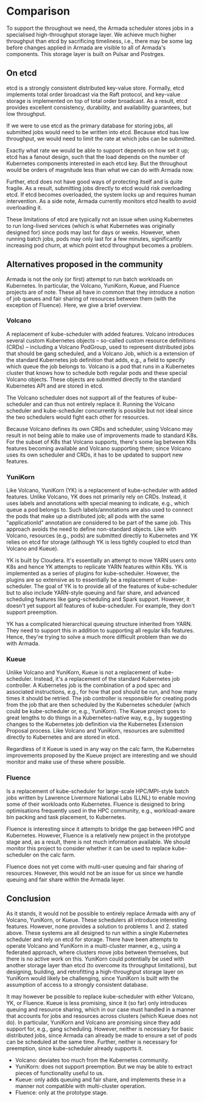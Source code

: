 # Comparison

To support the throughout we need, the Armada scheduler stores jobs in a specialised high-throughput storage layer. We achieve much higher throughput than etcd by sacrificing timeliness, i.e., there may be some lag before changes applied in Armada are visible to all of Armada's components. This storage layer is built on Pulsar and Postrges.

## On etcd

etcd is a strongly consistent distributed key-value store. Formally, etcd implements total order broadcast via the Raft protocol, and key-value storage is implemented on top of total order broadcast. As a result, etcd provides excellent consistency, durability, and availability guarantees, but low throughput.

If we were to use etcd as the primary database for storing jobs, all submitted jobs would need to be written into etcd. Because etcd has low throughput, we would need to limit the rate at which jobs can be submitted.

Exactly what rate we would be able to support depends on how set it up; etcd has a fanout design, such that the load depends on the number of Kubernetes components interested in each etcd key. But the throughout would be orders of magnitude less than what we can do with Armada now.

Further, etcd does not have good ways of protecting itself and is quite fragile. As a result, submitting jobs directly to etcd would risk overloading etcd. If etcd becomes overloaded, the system locks up and requires human intervention. As a side note, Armada currently monitors etcd health to avoid overloading it.

These limitations of etcd are typically not an issue when using Kubernetes to run long-lived services (which is what Kubernetes was originally designed for) since pods may last for days or weeks. However, when running batch jobs, pods may only last for a few minutes, significantly increasing pod churn, at which point etcd throughput becomes a problem.

## Alternatives proposed in the community

Armada is not the only (or first) attempt to run batch workloads on Kubernetes. In particular, the Volcano, YuniKorn, Kueue, and Fluence projects are of note. These all have in common that they introduce a notion of job queues and fair sharing of resources between them (with the exception of Fluence). Here, we give a brief overview.

### Volcano

A replacement of kube-scheduler with added features. Volcano introduces several custom Kubernetes objects – so-called custom resource definitions (CRDs) – including a Volcano PodGroup, used to represent distributed jobs that should be gang scheduled, and a Volcano Job, which is a extension of the standard Kubernetes job definition that adds, e.g., a field to specify which queue the job belongs to. Volcano is a pod that runs in a Kubernetes cluster that knows how to schedule both regular pods and these special Volcano objects. These objects are submitted directly to the standard Kubernetes API and are stored in etcd.

The Volcano scheduler does not support all of the features of kube-scheduler and can thus not entirely replace it. Running the Volcano scheduler and kube-scheduler concurrently is possible but not ideal since the two schedulers would fight each other for resources.

Because Volcano defines its own CRDs and scheduler, using Volcano may result in not being able to make use of improvements made to standard K8s. For the subset of K8s that Volcano supports, there's some lag between K8s features becoming available and Volcano supporting them; since Volcano uses its own scheduler and CRDs, it has to be updated to support new features.

### YuniKorn

Like Volcano, YuniKorn (YK) is a replacement of kube-scheduler with added features. Unlike Volcano, YK does not primarily rely on CRDs. Instead, it uses labels and annotations with special meaning to indicate, e.g., which queue a pod belongs to. Such labels/annotations are also used to connect the pods that make up a distributed job; all pods with the same "applicationId" annotation are considered to be part of the same job. This approach avoids the need to define non-standard objects. Like with Volcano, resources (e.g., pods) are submitted directly to Kubernetes and YK relies on etcd for storage (although YK is less tightly coupled to etcd than Volcano and Kueue).

YK is built by Cloudera. It's essentially an attempt to move YARN users onto K8s and hence YK attempts to replicate YARN features within K8s. YK is implemented as a series of plugins for kube-scheduler. However, the plugins are so extensive as to essentially be a replacement of kube-scheduler. The goal of YK is to provide all of the features of kube-scheduler but to also include YARN-style queuing and fair share, and advanced scheduling features like gang-scheduling and Spark support. However, it doesn't yet support all features of kube-scheduler. For example, they don't support preemption.

YK has a complicated hierarchical queuing structure inherited from YARN. They need to support this in addition to supporting all regular k8s features. Hence, they're trying to solve a much more difficult problem than we do with Armada.

### Kueue

Unlike Volcano and YuniKorn, Kueue is not a replacement of kube-scheduler. Instead, it's a replacement of the standard Kubernetes job controller. A Kubernetes job is the combination of a pod spec and associated instructions, e.g., for how that pod should be run, and how many times it should be retried. The job controller is responsible for creating pods from the job that are then scheduled by the Kubernetes scheduler (which could be kube-scheduler or, e.g., YuniKorn). The Kueue project goes to great lengths to do things in a Kubernetes-native way, e.g., by suggesting changes to the Kubernetes job definition via the Kubernetes Extension Proposal process. Like Volcano and YuniKorn, resources are submitted directly to Kubernetes and are stored in etcd.

Regardless of it Kueue is used in any way on the calc farm, the Kubernetes improvements proposed by the Kueue project are interesting and we should monitor and make use of these where possible.

### Fluence

Is a replacement of kube-scheduler for large-scale HPC/MPI-style batch jobs written by Lawrence Livermore National Labs (LLNL) to enable moving some of their workloads onto Kubernetes. Fluence is designed to bring optimisations frequently used in the HPC community, e.g., workload-aware bin packing and task placement, to Kubernetes.

Fluence is interesting since it attempts to bridge the gap between HPC and Kubernetes. However, Fluence is a relatively new project in the prototype stage and, as a result, there is not much information available. We should monitor this project to consider whether it can be used to replace kube-scheduler on the calc farm.

Fluence does not yet come with multi-user queuing and fair sharing of resources. However, this would not be an issue for us since we handle queuing and fair share within the Armada layer.

## Conclusion

As it stands, it would not be possible to entirely replace Armada with any of Volcano, YuniKorn, or Kueue. These schedulers all introduce interesting features. However, none provides a solution to problems 1. and 2. stated above. These systems are all designed to run within a single Kubernetes scheduler and rely on etcd for storage. There have been attempts to operate Volcano and YuniKorn in a multi-cluster manner, e.g., using a federated approach, where clusters move jobs between themselves, but there is no active work on this. YuniKorn could potentially be used with another storage layer than etcd (to overcome its throughput limitations), but designing, building, and retrofitting a high-throughput storage layer on YuniKorn would likely be challenging, since YuniKorn is built with the assumption of access to a strongly consistent database.

It may however be possible to replace kube-scheduler with either Volcano, YK, or Fluence. Kueue is less promising, since it (so far) only introduces queuing and resource sharing, which in our case must handled in a manner that accounts for jobs and resources across clusters (which Kueue does not do). In particular, YuniKorn and Volcano are promising since they add support for, e.g., gang scheduling. However, neither is necessary for basic distributed jobs, since Armada can already be made to ensure a set of pods can be scheduled at the same time. Further, neither is necessary for preemption, since kube-scheduler already supports it.

- Volcano: deviates too much from the Kubernetes community.
- YuniKorn: does not support preemption. But we may be able to extract pieces of functionality useful to us.
- Kueue: only adds queuing and fair share, and implements these in a manner not compatible with multi-cluster operation.
- Fluence: only at the prototype stage.
